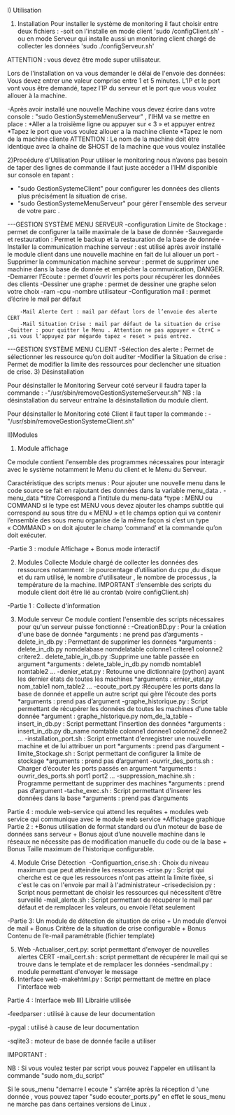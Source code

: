 I) Utilisation
1) Installation
Pour installer le système de monitoring il faut choisir entre deux fichiers :
-soit on l'installe en mode client 'sudo /configClient.sh' 
-ou en mode Serveur qui installe aussi un monitoring client chargé de collecter les données 'sudo ./configServeur.sh'

ATTENTION : vous devez être mode super utilisateur.


Lors de l'installation on va vous demander le délai de l'envoie des données:
Vous devez entrer une valeur comprise entre 1 et 5 minutes.
L’IP et le port vont vous être demandé, tapez l’IP du serveur et le port que vous voulez allouer à la machine.

-Après avoir installé une nouvelle Machine vous devez écrire dans votre console :
"sudo GestionSystemeMenuServeur" , l’IHM va se mettre en place :
*Aller a la troisième ligne  ou appuyer sur « 3 » et appuyer entrez 
*Tapez le port que vous voulez allouer a la machine cliente
*Tapez le nom de la machine cliente 
ATTENTION : Le nom de la machine doit être identique avec  la chaîne de $HOST de la machine que vous voulez installée


2)Procédure d'Utilisation
Pour utiliser le monitoring nous n’avons pas besoin de taper des lignes de commande il faut juste accéder a l’IHM disponible sur console en tapant :
- "sudo GestionSystemeClient" pour configurer les données des clients  plus précisément la situation de crise.
- "sudo GestionSystemeMenuServeur"  pour gérer l'ensemble des serveur de votre parc .

---GESTION SYSTÈME MENU SERVEUR
	-configuration Limite de  Stockage : permet de configurer la taille maximale de la base de donnée
	-Sauvegarde et restauration : Permet le backup et la restauration de la base de donnée
	-Installer la communication machine serveur : est utilisé après avoir installé le module client dans une nouvelle machine en fait de lui allouer un port
	-Supprimer la communication machine serveur : permet de supprimer une machine dans la base de donnée et empêcher la communication, DANGER.
	-Demarrer l’Ecoute : permet d’ouvrir les ports pour récupérer les données des clients
	-Dessiner une graphe : permet de dessiner une graphe selon votre choix
		-ram
		-cpu
		-nombre utilisateur
	-Configuration mail : permet d’écrire le mail par défaut

		-Mail Alerte Cert : mail par défaut lors de l’envoie des alerte CERT
		-Mail Situation Crise : mail par défaut de la situation de crise
	-Quitter : pour quitter le Menu . Attention ne pas appuyer « Ctr+C »  ,si vous l’appuyez par mégarde tapez « reset » puis entrez.
---GESTION SYSTÈME MENU CLIENT
	-Sélection des alerte : Permet de sélectionner les ressource qu’on doit auditer
	-Modifier la Situation de crise : Permet de modifier la limite des ressources pour declencher une situation de crise.
3) Désinstallation

Pour désinstaller le Monitoring Serveur coté serveur il faudra taper la commande :
-"/usr/sbin/removeGestionSystemeServeur.sh"
NB : la désinstallation du serveur entraîne la désinstallation du module client.


Pour désinstaller le Monitoring coté Client il faut taper la commande :
-"/usr/sbin/removeGestionSystemeClient.sh"

II)Modules 
1) Module affichage

Ce module contient l'ensemble des programmes nécessaires pour interagir avec le système notamment le Menu du client et le Menu du Serveur.

Caractéristique des scripts menus :  Pour ajouter une nouvelle menu dans le code source se fait   en rajoutant des données dans la variable menu_data .
-menu_data 
*titre  Correspond a l’intitule du menu-data
*type : MENU ou COMMAND  si le type est MENU vous devez ajouter les champs 
 subtitle qui correspond au sous titre du « MENU » et le champs option qui va contenir l’ensemble des sous menu organise de la même façon 
si c’est un type  « COMMAND » on doit ajouter le champ ‘command’  et la commande qu’on doit exécuter.

-Partie 3 : module Affichage + Bonus mode interactif

2) Modules Collecte
Module chargé de collecter les données des ressources notamment : le pourcentage d’utilisation du cpu ,du disque et du ram utilisé, le nombre d'utilisateur , le nombre de processus ,  la température de la machine.
IMPORTANT :l’ensemble des scripts du module client doit être lié au crontab (voire configClient.sh)

-Partie 1 : Collecte d'information

3) Module serveur 
Ce module contient l'ensemble des scripts  nécessaires pour qu'un serveur puisse fonctionné : 
-CreationBD.py : Pour la création d'une base de donnée
*arguments : ne prend pas d’arguments
-delete_in_db.py : Permettant de supprimer les données
*arguments : delete_in_db.py nomdelabase nomdelatable colonne1 critere1 colonne2 critere2..
delete_table_in_db.py :Supprime une table passée en argument 
*arguments : delete_table_in_db.py nomdb nomtable1 nomtable2 ...
-denier_etat.py : Retourne une dictionnaire (python) ayant les dernier états de toutes les machines 
*arguments : ernier_etat.py nom_table1 nom_table2 ...
-ecoute_port.py :Récupère les ports dans la base de donnée et appelle un autre script qui gère l’écoute des ports
*arguments : prend pas d’argument
-graphe_historique.py : Script permettant de récupérer les données de toutes les machines d'une table donnée
*argument : graphe_historique.py nom_de_la_table
-insert_in_db.py : Script permettant l'insertion des données
*arguments : insert_in_db.py db_name nomtable colonne1 donnee1 colonne2 donnee2 ...
-installation_port.sh : Script ermettant d'enregistrer une nouvelle machine et de lui attribuer un port
*arguments : prend pas d’argument
-limite_Stockage.sh : Script permettant de configurer la limite de stockage
*arguments : prend pas d’argument
-ouvrir_des_ports.sh : Charger d’écouter les ports passés en argument
*arguments :  ouvrir_des_ports.sh port1 port2 ...
-suppression_machine.sh : Programme permettant de supprimer des machines
*arguments : prend pas d’argument
-tache_exec.sh : Script permettant d'inserer les données dans la base
*arguments : prend pas d’arguments



Partie 4 : module web-service qui attend les requêtes + modules web service qui communique avec le module web service +Affichage graphique
Partie 2 : +Bonus utilisation de format standard ou d’un moteur de base de données sans serveur + Bonus ajout d’une nouvelle machine dans le 
réseaux ne nécessite pas de modification manuelle du code ou de la base + Bonus Taille maximum de l’historique configurable.

4) Module Crise Détection 
-Configuartion_crise.sh : Choix du niveau maximum que peut atteindre les ressources
-crise.py : Script qui cherche est ce que les ressources n'ont pas atteint la limite fixée, si c'est le cas on l'envoie par mail à l'administrateur
-crisedecision.py : Script nous permettant de choisir les ressources qui nécessitent d’être surveillé
-mail_alerte.sh : Script permettant de récupérer le mail par défaut et de remplacer les valeurs, ou envoie l’état seulement

-Partie 3: Un module de détection de situation de crise + Un module d’envoi de mail + Bonus Critère de la situation de crise configurable + Bonus  Contenu de l’e-mail paramétrable (fichier template) 

5) Web
-Actualiser_cert.py: script permettant d'envoyer de nouvelles alertes CERT
-mail_cert.sh : script permettant de récupérer le mail qui se trouve dans le template et de remplacer les données
-sendmail.py : module permettant d'envoyer le message
6) Interface web
-makehtml.py : Script  permettant de mettre en place l'interface web


Partie 4 : Interface web
III) Librairie utilisée

-feedparser : utilisé à cause de leur documentation

-pygal : utilisé à cause de leur documentation

-sqlite3 : moteur de base de donnée facile a utiliser



IMPORTANT :

NB : Si vous voulez tester par script vous pouvez l'appeler en utilisant la commande
"sudo nom_du_script"

Si le sous_menu "demarre l ecoute " s’arrête après la réception d 'une donnée , vous pouvez taper "sudo ecouter_ports.py" en effet le sous_menu ne marche pas dans certaines versions de  Linux .
